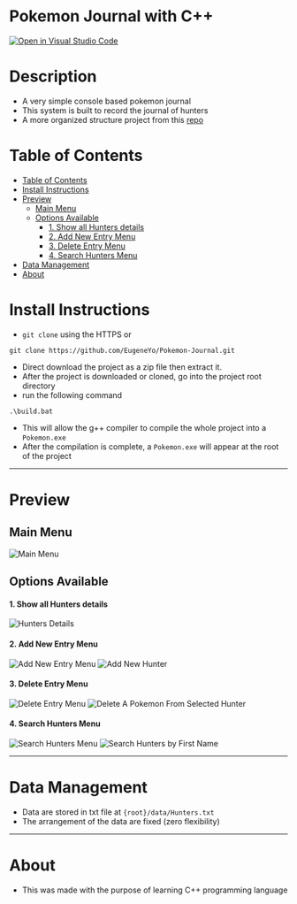 # Pokemon Journal with C++

[![Open in Visual Studio Code](https://open.vscode.dev/badges/open-in-vscode.svg)](https://open.vscode.dev/EugeneYo/Pokemon-Journal)

# Description

- A very simple console based pokemon journal
- This system is built to record the journal of hunters
- A more organized structure project from this [repo](https://github.com/EugeneYo/CppRelated)

# Table of Contents

- [Table of Contents](#table-of-contents)
- [Install Instructions](#install-instructions)
- [Preview](#preview)
  - [Main Menu](#main-menu)
  - [Options Available](#options-available)
    - [1. Show all Hunters details](#1-show-all-hunters-details)
    - [2. Add New Entry Menu](#2-add-new-entry-menu)
    - [3. Delete Entry Menu](#3-delete-entry-menu)
    - [4. Search Hunters Menu](#4-search-hunters-menu)
- [Data Management](#data-management)
- [About](#about)

# Install Instructions

- `git clone` using the HTTPS or

```
git clone https://github.com/EugeneYo/Pokemon-Journal.git
```

- Direct download the project as a zip file then extract it.
- After the project is downloaded or cloned, go into the project root directory
- run the following command

```
.\build.bat
```

- This will allow the g++ compiler to compile the whole project into a `Pokemon.exe`
- After the compilation is complete, a `Pokemon.exe` will appear at the root of the project

<hr>

# Preview

## Main Menu

![Main Menu](https://user-images.githubusercontent.com/31185780/127725394-cfc8b0ab-46ea-476c-b0c4-bb7e62de27d1.png)

## Options Available

#### 1. Show all Hunters details

![Hunters Details](https://user-images.githubusercontent.com/31185780/127725389-31f4f4ca-eb44-4a44-956b-dc8ae1807066.png)

#### 2. Add New Entry Menu

![Add New Entry Menu](https://user-images.githubusercontent.com/31185780/127725393-e1631baf-5143-4395-b2a6-40d4af867876.png)
![Add New Hunter](https://user-images.githubusercontent.com/31185780/127725387-395b6e54-537f-418a-ab65-c51e374ff11d.png)

#### 3. Delete Entry Menu

![Delete Entry Menu](https://user-images.githubusercontent.com/31185780/127725391-f85b4ffc-ace6-4a3c-87df-bdde9dbd5c18.png)
![Delete A Pokemon From Selected Hunter](https://user-images.githubusercontent.com/31185780/127725497-3911fd91-7c0e-46ba-ba77-3100fef80ff5.png)

#### 4. Search Hunters Menu

![Search Hunters Menu](https://user-images.githubusercontent.com/31185780/127725390-6ccae901-2ba2-415d-8c7a-6dd98451f2b0.png)
![Search Hunters by First Name](https://user-images.githubusercontent.com/31185780/127725514-87889690-bb98-4f0c-86a3-81f5b7a7e412.png)

<hr>

# Data Management

- Data are stored in txt file at `{root}/data/Hunters.txt`
- The arrangement of the data are fixed (zero flexibility)

<hr>

# About

- This was made with the purpose of learning C++ programming language
